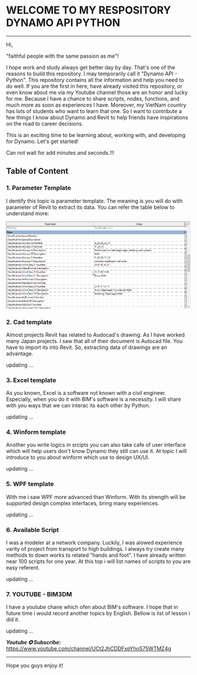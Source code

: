 # WELCOME TO MY RESPOSITORY DYNAMO API PYTHON

---



Hi,

"faithful people with the same passion as me"!

I hope work and study always get better day by day. That's one of the reasons to build this repository. I may temporarily call it "Dynamo API - Python". This repository contains all the information and help you need to do well. If you are the first in here, have already visited this repository, or even know about me via my Youtube channel those are an honor and lucky for me. Because I have a chance to share scripts, nodes, functions, and much more as soon as experiences I have. Moreover, my VietNam country has lots of students who want to learn that one. So I want to contribute a few things I know about Dynamo and Revit to help friends have inspirations on the road to career decisions.

This is an exciting time to be learning about, working with, and developing for Dynamo. Let's get started!

Can not wait for add minutes and seconds.!!!

## Table of Content

### 1. Parameter Template

I dentify this topic is parameter template. The meaning is you will do with parameter of Revit to extract its data. You can refer the table below to understand more:

![1668223509830](image/README/1668223509830.png)

### 2. Cad template

Almost projects Revit has related to Audocad's drawing. As I have worked many Japan projects. I saw that all of their document is Autocad file. You have to import its into Revit. So, extracting data of drawings are an advantage.

updating ...

### 3. Excel template

As you known, Excel is a software not known with a civil engineer. Especially, when you do it with BIM's software is a necessity. I will share with you ways that we can interac its each other by Python.

updating ...

### 4. Winform template

Another you write logics in srcipts you can also take cafe of user interface which will help users don't know Dynamo they still can use it. At topic I will introduce to you about winform which use to design UX/UI.

updating ...

### 5. WPF template

With me i saw WPF more advanced than Winform. With its strength will be supported design complex interfaces, bring many experiences.

updating ...

### 6. Available Script

I was a modeler at a network company. Luckily, I was alowed experience varity of project from transport to high buildings. I always try create many methods to down works to related "hands and foot". I have already written near 100 scripts for one year. At this top i will list names of scripts to you are easy referent.

updating ...

### 7. YOUTUBE - BIM3DM

I have a youtube chane which ofen about BIM's software. I hope that in future time i would record another topics by English. Bellow is list of lesson i did it.

updating ...

**_Youtube ✪ Subscribe:_** https://www.youtube.com/channel/UCt2JhCDDFxpYho575WTMZ4g

---

Hope you guys enjoy it!

